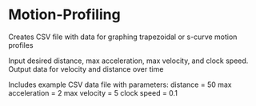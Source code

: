 # Motion-Profiling
Creates CSV file with data for graphing trapezoidal or s-curve motion profiles

Input desired distance, max acceleration, max velocity, and clock speed.
Output data for velocity and distance over time

Includes example CSV data file with parameters: 
  distance = 50
  max acceleration = 2
  max velocity = 5
  clock speed = 0.1
